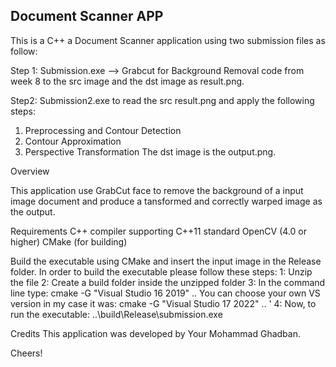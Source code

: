 
Document Scanner APP
-----------------------------------------
This is a C++  a Document Scanner application using two submission files as follow:

Step 1: Submission.exe --> Grabcut for Background Removal code
from week 8 to the src image and the dst image as result.png. 

Step2: Submission2.exe to read the src result.png and apply the following steps:
1. Preprocessing and Contour Detection
2. Contour Approximation
3. Perspective Transformation
The dst image is the output.png.

Overview

This application use GrabCut face to remove the background of a input image document
and produce a tansformed and correctly warped image as the output. 

Requirements
C++ compiler supporting C++11 standard
OpenCV (4.0 or higher) 
CMake (for building)

Build the executable using CMake and insert the input image in the Release folder.
In order to build the executable please follow these steps:
1: Unzip the file
2: Create a build folder inside the unzipped folder
3: In the command line type: cmake -G "Visual Studio 16 2019" ..
You can choose your own VS version in my case it was:  cmake -G "Visual Studio 17 2022" .. '
4: Now, to run the executable: ..\build\Release\submission.exe

Credits
This application was developed by Your Mohammad Ghadban.

Cheers!
